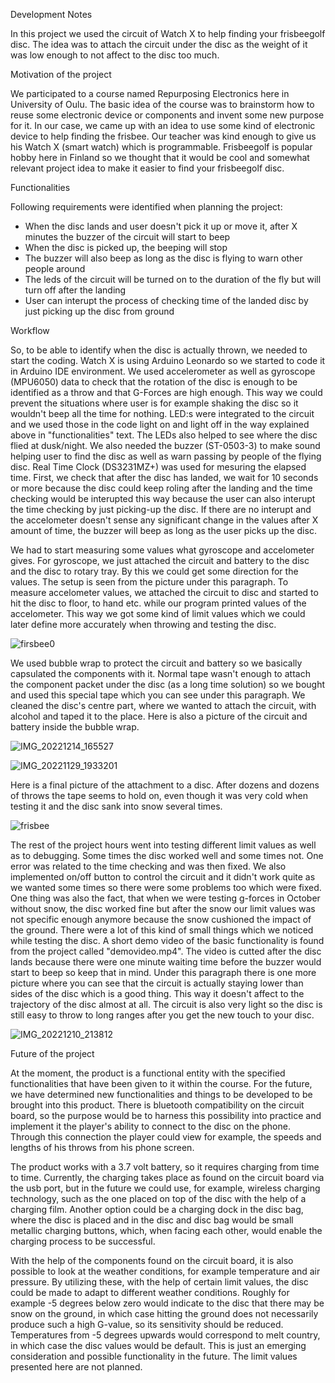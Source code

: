 Development Notes

In this project we used the circuit of Watch X to help finding your frisbeegolf disc. The idea was to attach the circuit under the disc as the weight of it was low enough to not affect to the disc too much.



Motivation of the project

We participated to a course named Repurposing Electronics here in University of Oulu. The basic idea of the course was to brainstorm how to reuse some electronic device or components and invent some new purpose for it. In our case, we came up with an idea to use some kind of electronic device to help finding the frisbee. Our teacher was kind enough to give us his Watch X (smart watch) which is programmable. Frisbeegolf is popular hobby here in Finland so we thought that it would be cool and somewhat relevant project idea to make it easier to find your frisbeegolf disc.



Functionalities

Following requirements were identified when planning the project:
- When the disc lands and user doesn't pick it up or move it, after X minutes the buzzer of the circuit will start to beep
- When the disc is picked up, the beeping will stop 
- The buzzer will also beep as long as the disc is flying to warn other people around
- The leds of the circuit will be turned on to the duration of the fly but will turn off after the landing
- User can interupt the process of checking time of the landed disc by just picking up the disc from ground



Workflow

So, to be able to identify when the disc is actually thrown, we needed to start the coding. Watch X is using Arduino Leonardo so we started to code it in Arduino IDE environment. We used accelerometer as well as gyroscope (MPU6050) data to check that the rotation of the disc is enough to be identified as a throw and that G-Forces are high enough. This way we could prevent the situations where user is for example shaking the disc so it wouldn't beep all the time for nothing. LED:s were integrated to the circuit and we used those in the code light on and light off in the way explained above in "functionalities" text. The LEDs also helped to see where the disc flied at dusk/night. We also needed the buzzer (ST-0503-3) to make sound helping user to find the disc as well as warn passing by people of the flying disc. Real Time Clock (DS3231MZ+) was used for mesuring the elapsed time. First, we check that after the disc has landed, we wait for 10 seconds or more because the disc could keep roling after the landing and the time checking would be interupted this way because the user can also interupt the time checking by just picking-up the disc. If there are no interupt and the accelometer doesn't sense any significant change in the values after X amount of time, the buzzer will beep as long as the user picks up the disc. 

We had to start measuring some values what gyroscope and accelometer gives. For gyroscope, we just attached the circuit and battery to the disc and the disc to rotary tray. By this we could get some direction for the values. The setup is seen from the picture under this paragraph. To measure accelometer values, we attached the circuit to disc and started to hit the disc to floor, to hand etc. while our program printed values of the accelometer. This way we got some kind of limit values which we could later define more accurately when throwing and testing the disc. 

![firsbee0](https://user-images.githubusercontent.com/66247950/210741795-9886d0a7-aaae-4495-a460-c2513ff7f3ca.jpg)


We used bubble wrap to protect the circuit and battery so we basically capsulated the components with it. Normal tape wasn't enough to attach the component packet under the disc (as a long time solution) so we bought and used this special tape which you can see under this paragraph. We cleaned the disc's centre part, where we wanted to attach the circuit, with alcohol and taped it to the place. Here is also a picture of the circuit and battery inside the bubble wrap. 

![IMG_20221214_165527](https://user-images.githubusercontent.com/66247950/207639486-743c49d9-263e-4b25-b868-54c5719197d2.jpg)

![IMG_20221129_1933201](https://user-images.githubusercontent.com/66247950/207640230-c7cd00fb-c924-4c40-8dfd-fbaa4b373eef.jpg)

Here is a final picture of the attachment to a disc. After dozens and dozens of throws the tape seems to hold on, even though it was very cold when testing it and the disc sank into snow several times. 

![frisbee](https://user-images.githubusercontent.com/66247950/210742117-766b76df-69b4-41f2-ba7b-0c76b61cae91.jpg)


The rest of the project hours went into testing different limit values as well as to debugging. Some times the disc worked well and some times not. One error was related to the time checking and was then fixed. We also implemented on/off button to control the circuit and it didn't work quite as we wanted some times so there were some problems too which were fixed. One thing was also the fact, that when we were testing g-forces in October without snow, the disc worked fine but after the snow our limit values was not specific enough anymore because the snow cushioned the impact of the ground. There were a lot of this kind of small things which we noticed while testing the disc. A short demo video of the basic functionality is found from the project called "demovideo.mp4". The video is cutted after the disc lands because there were one minute waiting time before the buzzer would start to beep so keep that in mind. Under this paragraph there is one more picture where you can see that the circuit is actually staying lower than sides of the disc which is a good thing. This way it doesn't affect to the trajectory of the disc almost at all. The circuit is also very light so the disc is still easy to throw to long ranges after you get the new touch to your disc.

![IMG_20221210_213812](https://user-images.githubusercontent.com/66247950/207646080-a55b9852-5fb0-4ded-99dc-c4b5dcacacd2.jpg)

Future of the project

At the moment, the product is a functional entity with the specified functionalities that have been given to it within the course.
For the future, we have determined new functionalities and things to be developed to be brought into this product.
There is bluetooth compatibility on the circuit board, so the purpose would be to harness this possibility into practice and implement it
the player's ability to connect to the disc on the phone. Through this connection the player could view for example, the speeds and
lengths of his throws from his phone screen.

The product works with a 3.7 volt battery, so it requires charging from time to time. Currently, the charging takes place as found on the circuit board
via the usb port, but in the future we could use, for example, wireless charging technology, such as the one placed on top of the disc
with the help of a charging film. Another option could be a charging dock in the disc bag, where the disc is placed and in the disc and disc bag
would be small metallic charging buttons, which, when facing each other, would enable the charging process to be successful.

With the help of the components found on the circuit board, it is also possible to look at the weather conditions, for example temperature and air pressure. By utilizing these, with the help of certain limit values, the disc could be made to adapt to different weather conditions. Roughly
for example -5 degrees below zero would indicate to the disc that there may be snow on the ground, in which case hitting the ground
does not necessarily produce such a high G-value, so its sensitivity should be reduced. Temperatures from -5 degrees upwards would correspond to melt
country, in which case the disc values would be default. This is just an emerging consideration and possible functionality in the future.
The limit values presented here are not planned.





